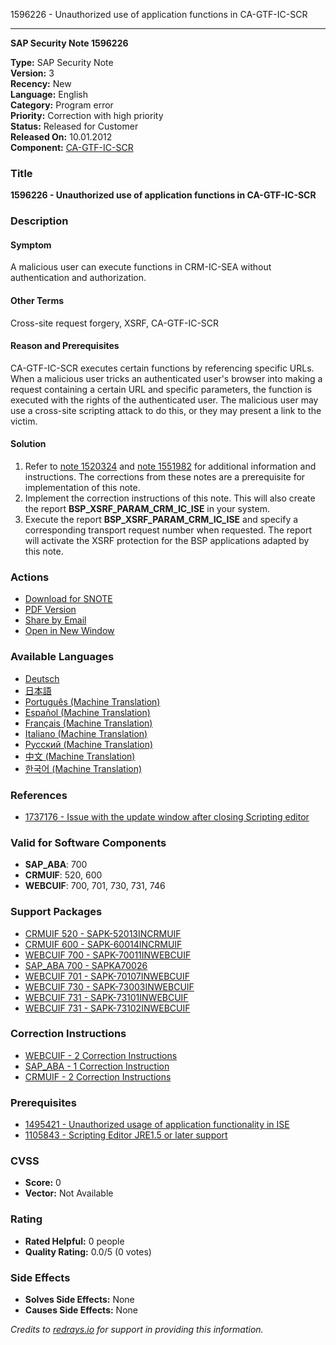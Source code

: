 1596226 - Unauthorized use of application functions in CA-GTF-IC-SCR

---

**SAP Security Note 1596226**

**Type:** SAP Security Note  
**Version:** 3  
**Recency:** New  
**Language:** English  
**Category:** Program error  
**Priority:** Correction with high priority  
**Status:** Released for Customer  
**Released On:** 10.01.2012  
**Component:** [CA-GTF-IC-SCR](https://me.sap.com/mynotes?tab=Search&sortBy=Relevance&filters=themk%25253Aeq~'CA-GTF-IC-SCR*'%25252BreleaseStatus%25253Aeq~'CustomerRelease'%25252BsecurityPatchDay%25253Aeq~'NotRestricted'%25252BfuzzyThreshold%25253Aeq~'0.9'&flag=mynotes)

### Title
**1596226 - Unauthorized use of application functions in CA-GTF-IC-SCR**

### Description

#### Symptom
A malicious user can execute functions in CRM-IC-SEA without authentication and authorization.

#### Other Terms
Cross-site request forgery, XSRF, CA-GTF-IC-SCR

#### Reason and Prerequisites
CA-GTF-IC-SCR executes certain functions by referencing specific URLs. When a malicious user tricks an authenticated user's browser into making a request containing a certain URL and specific parameters, the function is executed with the rights of the authenticated user. The malicious user may use a cross-site scripting attack to do this, or they may present a link to the victim.

#### Solution
1. Refer to [note 1520324](https://me.sap.com/notes/1520324) and [note 1551982](https://me.sap.com/notes/1551982) for additional information and instructions. The corrections from these notes are a prerequisite for implementation of this note.
2. Implement the correction instructions of this note. This will also create the report **BSP_XSRF_PARAM_CRM_IC_ISE** in your system.
3. Execute the report **BSP_XSRF_PARAM_CRM_IC_ISE** and specify a corresponding transport request number when requested. The report will activate the XSRF protection for the BSP applications adapted by this note.

### Actions
- [Download for SNOTE](https://notesdownloads.sap.com/note/0040000009476282017)
- [PDF Version](https://userapps.support.sap.com/sap/support/sfm/notes/print/0001596226?language=en-US&token=F650CBFB6B3E326968FD91BED400390F)
- [Share by Email](https://me.sap.com/notes/0001596226/E)
- [Open in New Window](https://me.sap.com/notes/0001596226/E)

### Available Languages
- [Deutsch](https://me.sap.com/notes/0001596226/D)
- [日本語](https://me.sap.com/notes/0001596226/J)
- [Português (Machine Translation)](https://me.sap.com/notes/0001596226/P)
- [Español (Machine Translation)](https://me.sap.com/notes/0001596226/S)
- [Français (Machine Translation)](https://me.sap.com/notes/0001596226/F)
- [Italiano (Machine Translation)](https://me.sap.com/notes/0001596226/I)
- [Русский (Machine Translation)](https://me.sap.com/notes/0001596226/R)
- [中文 (Machine Translation)](https://me.sap.com/notes/0001596226/1)
- [한국어 (Machine Translation)](https://me.sap.com/notes/0001596226/3)

### References
- [1737176 - Issue with the update window after closing Scripting editor](https://me.sap.com/notes/1737176)

### Valid for Software Components
- **SAP_ABA**: 700
- **CRMUIF**: 520, 600
- **WEBCUIF**: 700, 701, 730, 731, 746

### Support Packages
- [CRMUIF 520 - SAPK-52013INCRMUIF](https://me.sap.com/supportpackage/SAPK-52013INCRMUIF)
- [CRMUIF 600 - SAPK-60014INCRMUIF](https://me.sap.com/supportpackage/SAPK-60014INCRMUIF)
- [WEBCUIF 700 - SAPK-70011INWEBCUIF](https://me.sap.com/supportpackage/SAPK-70011INWEBCUIF)
- [SAP_ABA 700 - SAPKA70026](https://me.sap.com/supportpackage/SAPKA70026)
- [WEBCUIF 701 - SAPK-70107INWEBCUIF](https://me.sap.com/supportpackage/SAPK-70107INWEBCUIF)
- [WEBCUIF 730 - SAPK-73003INWEBCUIF](https://me.sap.com/supportpackage/SAPK-73003INWEBCUIF)
- [WEBCUIF 731 - SAPK-73101INWEBCUIF](https://me.sap.com/supportpackage/SAPK-73101INWEBCUIF)
- [WEBCUIF 731 - SAPK-73102INWEBCUIF](https://me.sap.com/supportpackage/SAPK-73102INWEBCUIF)

### Correction Instructions
- [WEBCUIF - 2 Correction Instructions](https://me.sap.com/corrins/0001596226/6555)
- [SAP_ABA - 1 Correction Instruction](https://me.sap.com/corrins/0001596226/44)
- [CRMUIF - 2 Correction Instructions](https://me.sap.com/corrins/0001596226/4415)

### Prerequisites
- [1495421 - Unauthorized usage of application functionality in ISE](https://me.sap.com/notes/1495421)
- [1105843 - Scripting Editor JRE1.5 or later support](https://me.sap.com/notes/1105843)

### CVSS
- **Score:** 0  
- **Vector:** Not Available

### Rating
- **Rated Helpful:** 0 people  
- **Quality Rating:** 0.0/5 (0 votes)

### Side Effects
- **Solves Side Effects:** None  
- **Causes Side Effects:** None

_Credits to [redrays.io](https://redrays.io) for support in providing this information._